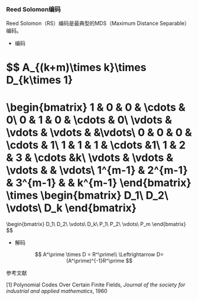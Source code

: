 

### Reed Solomon编码

Reed Solomon（RS）编码是最典型的MDS（Maximum Distance Separable）编码。

* 编码

$$
A_{(k+m)\times k}\times D_{k\times 1}
=
\begin{bmatrix}
1 & 0 & 0 & \cdots & 0\\
0 & 1 & 0 & \cdots & 0\\
\vdots & \vdots & \vdots & &\vdots\\
0 & 0 & 0 & \cdots & 1\\
1 & 1 & 1 & \cdots &1\\
1 & 2 & 3 & \cdots &k\\
\vdots & \vdots & \vdots & & \vdots\\
1^{m-1} & 2^{m-1} & 3^{m-1} & & k^{m-1}
\end{bmatrix}
\times 
\begin{bmatrix}
D_1\\
D_2\\
\vdots\\
D_k
\end{bmatrix}
=
\begin{bmatrix}
D_1\\
D_2\\
\vdots\\
D_k\\
P_1\\
P_2\\
\vdots\\
P_m
\end{bmatrix}
$$

* 解码

$$
A^\prime \times D = R^\prime\\
\Leftrightarrow 
D= (A^\prime)^{-1}R^\prime
$$

参考文献

[1] Polynomial Codes Over Certain Finite Fields, *Journal of the society for industrial and applied mathematics*, 1960

